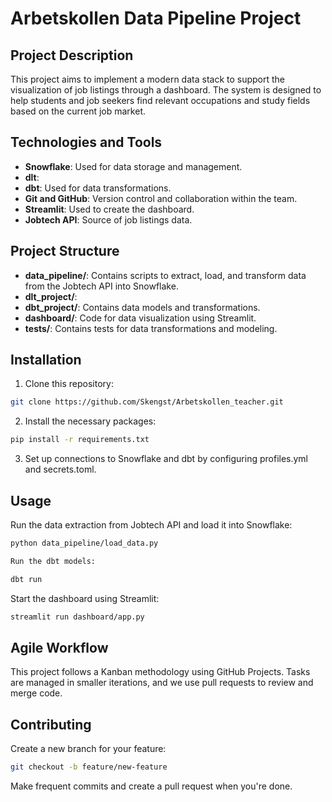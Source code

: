 # Arbetskollen Data Pipeline Project

## Project Description
This project aims to implement a modern data stack to support the visualization of job listings through a dashboard. The system is designed to help students and job seekers find relevant occupations and study fields based on the current job market.

## Technologies and Tools
- **Snowflake**: Used for data storage and management.
- **dlt**: 
- **dbt**: Used for data transformations.
- **Git and GitHub**: Version control and collaboration within the team.
- **Streamlit**: Used to create the dashboard.
- **Jobtech API**: Source of job listings data.

## Project Structure
- **data_pipeline/**: Contains scripts to extract, load, and transform data from the Jobtech API into Snowflake.
- **dlt_project/**:
- **dbt_project/**: Contains data models and transformations.
- **dashboard/**: Code for data visualization using Streamlit.
- **tests/**: Contains tests for data transformations and modeling.

## Installation
1. Clone this repository:
```bash
git clone https://github.com/Skengst/Arbetskollen_teacher.git
```
   
2. Install the necessary packages:
```bash
pip install -r requirements.txt
```

3. Set up connections to Snowflake and dbt by configuring profiles.yml and secrets.toml.

## Usage
Run the data extraction from Jobtech API and load it into Snowflake:
```bash
python data_pipeline/load_data.py
```
```bash
Run the dbt models:
```
```bash
dbt run
```
Start the dashboard using Streamlit:
```bash
streamlit run dashboard/app.py
```

## Agile Workflow
This project follows a Kanban methodology using GitHub Projects. Tasks are managed in smaller iterations, and we use pull requests to review and merge code.

## Contributing
Create a new branch for your feature:
```bash
git checkout -b feature/new-feature
```
Make frequent commits and create a pull request when you're done.
